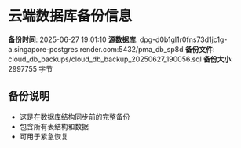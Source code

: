 # 云端数据库备份信息

**备份时间**: 2025-06-27 19:01:10
**源数据库**: dpg-d0b1gl1r0fns73d1jc1g-a.singapore-postgres.render.com:5432/pma_db_sp8d
**备份文件**: cloud_db_backups/cloud_db_backup_20250627_190056.sql
**备份大小**: 2997755 字节

## 备份说明
- 这是在数据库结构同步前的完整备份
- 包含所有表结构和数据
- 可用于紧急恢复
